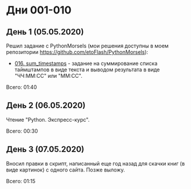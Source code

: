 # Дни 001-010

## День 1 (05.05.2020)

Решил задание с PythonMorsels (мои решения доступны в моем репозитории https://github.com/etoFlash/PythonMorsels):

* [016. sum_timestamps](https://github.com/etoFlash/PythonMorsels/tree/master/sum_timestamps) - задание на суммирование списка таймштампов в виде текста и выводом результата в виде "ЧЧ:ММ:СС" или "ММ:СС".

Всего: 01:40

## День 2 (06.05.2020)

Чтение "Python. Экспресс-курс".

Всего: 00:30

## День 3 (07.05.2020)

Вносил правки в скрипт, написанный еще год назад для скачки книг (в виде картинок) с одного сайта. Позже выложу.

Всего: 01:15
